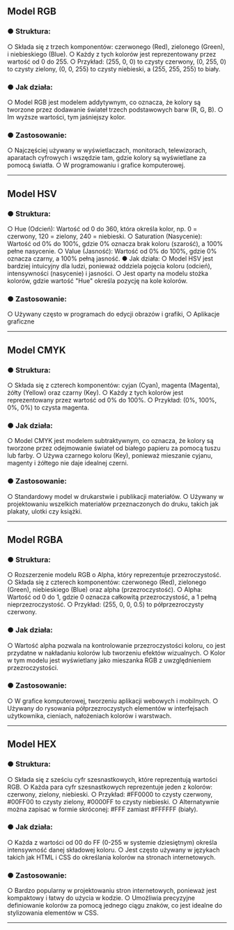 ## Model RGB

### ● Struktura:
○ Składa się z trzech komponentów: czerwonego (Red), zielonego (Green), i niebieskiego (Blue).
○ Każdy z tych kolorów jest reprezentowany przez wartość od 0 do 255.
○ Przykład: (255, 0, 0) to czysty czerwony, (0, 255, 0) to czysty zielony, (0, 0, 255)
to czysty niebieski, a (255, 255, 255) to biały.

### ● Jak działa:
○ Model RGB jest modelem addytywnym, co oznacza, że kolory są tworzone przez dodawanie
świateł trzech podstawowych barw (R, G, B).
○ Im wyższe wartości, tym jaśniejszy kolor.

### ● Zastosowanie:
○ Najczęściej używany w wyświetlaczach, monitorach, telewizorach, aparatach cyfrowych i
wszędzie tam, gdzie kolory są wyświetlane za pomocą światła.
○ W programowaniu i grafice komputerowej.

---
## Model HSV

### ● Struktura:
○ Hue (Odcień): Wartość od 0 do 360, która określa kolor, np. 0 = czerwony, 120 = zielony, 240 =
niebieski.
○ Saturation (Nasycenie): Wartość od 0% do 100%, gdzie 0% oznacza brak koloru (szarość), a
100% pełne nasycenie.
○ Value (Jasność): Wartość od 0% do 100%, gdzie 0% oznacza czarny, a 100% pełną jasność.
● Jak działa:
○ Model HSV jest bardziej intuicyjny dla ludzi, ponieważ oddziela pojęcia koloru (odcień),
intensywności (nasycenie) i jasności.
○ Jest oparty na modelu stożka kolorów, gdzie wartość "Hue" określa pozycję na kole kolorów.
### ● Zastosowanie:
○ Używany często w programach do edycji obrazów i grafiki,
○ Aplikacje graficzne

---
## Model CMYK

### ● Struktura:
○ Składa się z czterech komponentów: cyjan (Cyan), magenta (Magenta), żółty (Yellow) oraz
czarny (Key).
○ Każdy z tych kolorów jest reprezentowany przez wartość od 0% do 100%.
○ Przykład: (0%, 100%, 0%, 0%) to czysta magenta.
### ● Jak działa:
○ Model CMYK jest modelem subtraktywnym, co oznacza, że kolory są tworzone przez
odejmowanie świateł od białego papieru za pomocą tuszu lub farby.
○ Używa czarnego koloru (Key), ponieważ mieszanie cyjanu, magenty i żółtego nie daje idealnej
czerni.
### ● Zastosowanie:
○ Standardowy model w drukarstwie i publikacji materiałów.
○ Używany w projektowaniu wszelkich materiałów przeznaczonych do druku, takich jak plakaty,
ulotki czy książki.

---
## Model RGBA

### ● Struktura:
○ Rozszerzenie modelu RGB o Alpha, który reprezentuje przezroczystość.
○ Składa się z czterech komponentów: czerwonego (Red), zielonego (Green), niebieskiego
(Blue) oraz alpha (przezroczystość).
○ Alpha: Wartość od 0 do 1, gdzie 0 oznacza całkowitą przezroczystość, a 1 pełną
nieprzezroczystość.
○ Przykład: (255, 0, 0, 0.5) to półprzezroczysty czerwony.
### ● Jak działa:
○ Wartość alpha pozwala na kontrolowanie przezroczystości koloru, co jest przydatne w
nakładaniu kolorów lub tworzeniu efektów wizualnych.
○ Kolor w tym modelu jest wyświetlany jako mieszanka RGB z uwzględnieniem przezroczystości.
### ● Zastosowanie:
○ W grafice komputerowej, tworzeniu aplikacji webowych i mobilnych.
○ Używany do rysowania półprzezroczystych elementów w interfejsach użytkownika, cieniach,
nałożeniach kolorów i warstwach.

---
## Model HEX

### ● Struktura:
○ Składa się z sześciu cyfr szesnastkowych, które reprezentują wartości RGB.
○ Każda para cyfr szesnastkowych reprezentuje jeden z kolorów: czerwony, zielony, niebieski.
○ Przykład: #FF0000 to czysty czerwony, #00FF00 to czysty zielony, #0000FF to czysty
niebieski.
○ Alternatywnie można zapisać w formie skróconej: #FFF zamiast #FFFFFF (biały).
### ● Jak działa:
○ Każda z wartości od 00 do FF (0-255 w systemie dziesiętnym) określa intensywność danej
składowej koloru.
○ Jest często używany w językach takich jak HTML i CSS do określania kolorów na stronach
internetowych.
### ● Zastosowanie:
○ Bardzo popularny w projektowaniu stron internetowych, ponieważ jest kompaktowy i łatwy
do użycia w kodzie.
○ Umożliwia precyzyjne definiowanie kolorów za pomocą jednego ciągu znaków, co jest idealne
do stylizowania elementów w CSS.

---